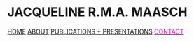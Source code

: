 # JACQUELINE R.M.A. MAASCH

<div class="topnav">
  <a class="active" href="#home">HOME</a>
  <a href="#about">ABOUT</a>
  <a href="#contact">PUBLICATIONS + PRESENTATIONS</a>
  <a href="#contact"><font color="FF00CC">CONTACT</a>
</div>
